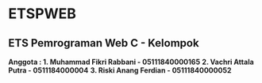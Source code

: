 # ETSPWEB
## ETS Pemrograman Web C - Kelompok
**Anggota : 1. Muhammad Fikri Rabbani - 05111840000165**
            **2. Vachri Attala Putra - 0511184000004**
            **3. Riski Anang Ferdian - 05111840000052**


